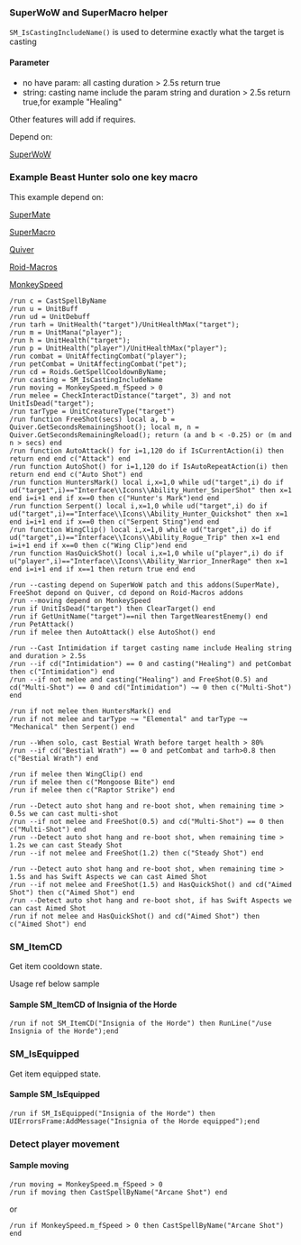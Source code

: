 ### SuperWoW and SuperMacro helper
`SM_IsCastingIncludeName()` is used to determine exactly what the target is casting
#### Parameter
- no have param: all casting duration > 2.5s return true
- string: casting name include the param string and duration > 2.5s return true,for example "Healing"
  
Other features will add if requires.

Depend on:

[SuperWoW](https://github.com/balakethelock/SuperWoW)  

### Example Beast Hunter solo one key macro
This example depend on:

[SuperMate](https://github.com/leenux/SuperMate)

[SuperMacro](https://github.com/Monteo/SuperMacro) 

[Quiver](https://github.com/SabineWren/Quiver) 

[Roid-Macros](https://github.com/DennisWG/Roid-Macros)

[MonkeySpeed](https://github.com/MarcelineVQ/MonkeySpeed)

```
/run c = CastSpellByName
/run u = UnitBuff
/run ud = UnitDebuff
/run tarh = UnitHealth("target")/UnitHealthMax("target");
/run m = UnitMana("player");
/run h = UnitHealth("target");
/run p = UnitHealth("player")/UnitHealthMax("player");
/run combat = UnitAffectingCombat("player");
/run petCombat = UnitAffectingCombat("pet");
/run cd = Roids.GetSpellCooldownByName;
/run casting = SM_IsCastingIncludeName
/run moving = MonkeySpeed.m_fSpeed > 0
/run melee = CheckInteractDistance("target", 3) and not UnitIsDead("target");
/run tarType = UnitCreatureType("target")
/run function FreeShot(secs) local a, b = Quiver.GetSecondsRemainingShoot(); local m, n = Quiver.GetSecondsRemainingReload(); return (a and b < -0.25) or (m and n > secs) end
/run function AutoAttack() for i=1,120 do if IsCurrentAction(i) then return end end c("Attack") end
/run function AutoShot() for i=1,120 do if IsAutoRepeatAction(i) then return end end c("Auto Shot") end
/run function HuntersMark() local i,x=1,0 while ud("target",i) do if ud("target",i)=="Interface\\Icons\\Ability_Hunter_SniperShot" then x=1 end i=i+1 end if x==0 then c("Hunter's Mark")end end
/run function Serpent() local i,x=1,0 while ud("target",i) do if ud("target",i)=="Interface\\Icons\\Ability_Hunter_Quickshot" then x=1 end i=i+1 end if x==0 then c("Serpent Sting")end end
/run function WingClip() local i,x=1,0 while ud("target",i) do if ud("target",i)=="Interface\\Icons\\Ability_Rogue_Trip" then x=1 end i=i+1 end if x==0 then c("Wing Clip")end end
/run function HasQuickShot() local i,x=1,0 while u("player",i) do if u("player",i)=="Interface\\Icons\\Ability_Warrior_InnerRage" then x=1 end i=i+1 end if x==1 then return true end end

/run --casting depend on SuperWoW patch and this addons(SuperMate), FreeShot depond on Quiver, cd depond on Roid-Macros addons
/run --moving depend on MonkeySpeed
/run if UnitIsDead("target") then ClearTarget() end
/run if GetUnitName("target")==nil then TargetNearestEnemy() end
/run PetAttack()
/run if melee then AutoAttack() else AutoShot() end

/run --Cast Intimidation if target casting name include Healing string and duration > 2.5s
/run --if cd("Intimidation") == 0 and casting("Healing") and petCombat then c("Intimidation") end
/run --if not melee and casting("Healing") and FreeShot(0.5) and cd("Multi-Shot") == 0 and cd("Intimidation") ~= 0 then c("Multi-Shot") end

/run if not melee then HuntersMark() end
/run if not melee and tarType ~= "Elemental" and tarType ~= "Mechanical" then Serpent() end

/run --When solo, cast Bestial Wrath before target health > 80%
/run --if cd("Bestial Wrath") == 0 and petCombat and tarh>0.8 then c("Bestial Wrath") end

/run if melee then WingClip() end
/run if melee then c("Mongoose Bite") end
/run if melee then c("Raptor Strike") end

/run --Detect auto shot hang and re-boot shot, when remaining time > 0.5s we can cast multi-shot
/run --if not melee and FreeShot(0.5) and cd("Multi-Shot") == 0 then c("Multi-Shot") end
/run --Detect auto shot hang and re-boot shot, when remaining time > 1.2s we can cast Steady Shot
/run --if not melee and FreeShot(1.2) then c("Steady Shot") end

/run --Detect auto shot hang and re-boot shot, when remaining time > 1.5s and has Swift Aspects we can cast Aimed Shot
/run --if not melee and FreeShot(1.5) and HasQuickShot() and cd("Aimed Shot") then c("Aimed Shot") end
/run --Detect auto shot hang and re-boot shot, if has Swift Aspects we can cast Aimed Shot
/run if not melee and HasQuickShot() and cd("Aimed Shot") then c("Aimed Shot") end

```

### SM_ItemCD

Get item cooldown state.

Usage ref below sample

#### Sample SM_ItemCD of Insignia of the Horde
```
/run if not SM_ItemCD("Insignia of the Horde") then RunLine("/use Insignia of the Horde");end
```
### SM_IsEquipped

Get item equipped state.

#### Sample SM_IsEquipped

```
/run if SM_IsEquipped("Insignia of the Horde") then UIErrorsFrame:AddMessage("Insignia of the Horde equipped");end
```
### Detect player movement
#### Sample moving
```
/run moving = MonkeySpeed.m_fSpeed > 0
/run if moving then CastSpellByName("Arcane Shot") end
```
or
```
/run if MonkeySpeed.m_fSpeed > 0 then CastSpellByName("Arcane Shot") end
```
